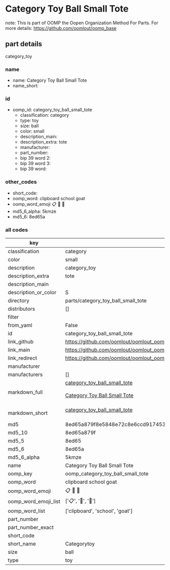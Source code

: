 # Category Toy Ball Small Tote  

note: This is part of OOMP the Oopen Organization Method For Parts. For more details: https://github.com/oomlout/oomp_base

##  part details
  



category_toy



### name
* name: Category Toy Ball Small Tote
* name_short: 
### id
* oomp_id: category_toy_ball_small_tote
  * classification: category
  * type: toy
  * size: ball
  * color: small
  * description_main: 
  * description_extra: tote
  * manufacturer: 
  * part_number: 
  * bip 39 word 2: 
  * bip 39 word 3: 
  * bip 39 word: 

### other_codes
* short_code: 
* oomp_word: clipboard school goat
* oomp_word_emoji :clipboard: :school: :goat:
* md5_6_alpha: 5kmze
* md5_6: 8ed65a









### all codes 
| key | value |  
| --- | --- |  
| classification | category |  
| color | small |  
| description | category_toy |  
| description_extra | tote |  
| description_main |  |  
| description_or_color | S  |  
| directory | parts/category_toy_ball_small_tote |  
| distributors | [] |  
| filter |  |  
| from_yaml | False |  
| id | category_toy_ball_small_tote |  
| link_github | https://github.com/oomlout/oomlout_oomp_version_1_messy/tree/main/parts/category_toy_ball_small_tote |  
| link_main | https://github.com/oomlout/oomlout_oomp_version_1_messy/tree/main/parts/category_toy_ball_small_tote |  
| link_redirect | https://github.com/oomlout/oomlout_oomp_version_1_messy/tree/main/parts/category_toy_ball_small_tote |  
| manufacturer |  |  
| manufacturers | [] |  
| markdown_full | [category_toy_ball_small_tote](none)<br>[](none)<br>[Category Toy Ball Small Tote](none)<br><br> |  
| markdown_short | [category_toy_ball_small_tote](none)<br><br> |  
| md5 | 8ed65a879f8e5848e72c8e6ccd917453 |  
| md5_10 | 8ed65a879f |  
| md5_5 | 8ed65 |  
| md5_6 | 8ed65a |  
| md5_6_alpha | 5kmze |  
| name | Category Toy Ball Small Tote |  
| oomp_key | oomp_category_toy_ball_small_tote |  
| oomp_word | clipboard school goat |  
| oomp_word_emoji | :clipboard: :school: :goat: |  
| oomp_word_emoji_list | [':clipboard:', ':school:', ':goat:'] |  
| oomp_word_list | ['clipboard', 'school', 'goat'] |  
| part_number |  |  
| part_number_exact |  |  
| short_code |  |  
| short_name | Categorytoy |  
| size | ball |  
| type | toy |  
